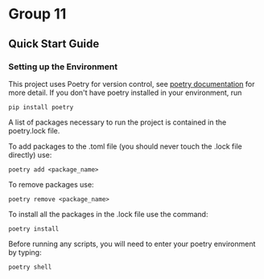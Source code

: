 # Group 11

## Quick Start Guide

### Setting up the Environment

This project uses Poetry for version control, see [poetry documentation](https://python-poetry.org/docs/cli/) for more detail. If you don't have poetry installed in your environment, run

```plaintext
pip install poetry
```

A list of packages necessary to run the project is contained in the poetry.lock file.

To add packages to the .toml file (you should never touch the .lock file directly) use:

```plaintext
poetry add <package_name>
```

To remove packages use: 

```plaintext
poetry remove <package_name>
```

To install all the packages in the .lock file use the command:

```plaintext
poetry install
```

Before running any scripts, you will need to enter your poetry environment by typing:

```plaintext
poetry shell
```
